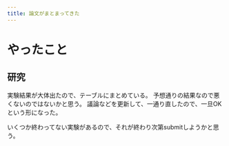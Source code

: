 ```yaml
---
title: 論文がまとまってきた
---
```


# やったこと

## 研究

実験結果が大体出たので、テーブルにまとめている。
予想通りの結果なので悪くないのではないかと思う。
議論などを更新して、一通り直したので、一旦OKという形になった。

いくつか終わってない実験があるので、それが終わり次第submitしようかと思う。
